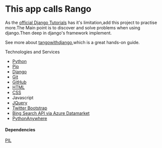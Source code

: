# This app calls Rango

As the [official Django Tutorials](https://docs.djangoproject.com/en/1.7/intro/tutorial01/) has it's limitation,add this
project to practise more.The Main point is to discover and solve problems when using django.Then deep in
django's framework implement.

See more about [tangowithdjango](http://www.tangowithdjango.com),which is a great hands-on guide.

Technologies and Services
- [Python]( http://www.python.org)
- [Pip](http://www.pip-installer.org)
- [Django]( https://www.djangoproject.com)
- [Git]( http://git-scm.com)
- [GitHub]( https://github.com)
- [HTML]( http://www.w3.org/html/)
- [CSS]( http://www.w3.org/Style/CSS/)
- Javascript
- [JQuery]( http://jquery.com)
- [Twitter Bootstrap]( http://getbootstrap.com/)
- [Bing Search API via Azure Datamarket]( http://datamarket.azure.com)
- [PythonAnywhere]( https://www.pythonanywhere.com)


#### Dependencies
[PIL](http://pythonware.com/products/pil/)

